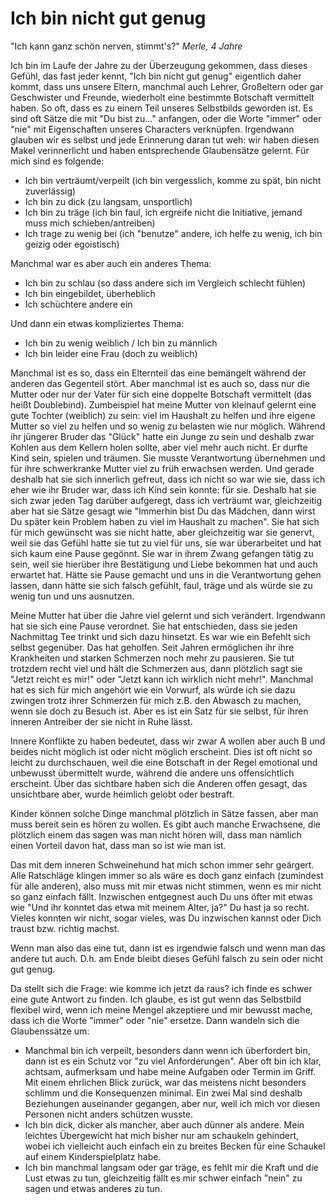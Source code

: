 # Ich bin nicht gut genug

"Ich kann ganz schön nerven, stimmt's?"
*Merle, 4 Jahre*

Ich bin im Laufe der Jahre zu der Überzeugung gekommen, dass dieses Gefühl, das fast jeder kennt, "Ich bin nicht gut genug" eigentlich daher kommt, dass uns unsere Eltern, manchmal auch Lehrer, Großeltern oder gar Geschwister und Freunde, wiederholt eine bestimmte Botschaft vermittelt haben. So oft, dass es zu einem Teil unseres Selbstbilds geworden ist. Es sind oft Sätze die mit "Du bist zu..." anfangen, oder die Worte "immer" oder "nie" mit Eigenschaften unseres Characters verknüpfen. Irgendwann glauben wir es selbst und jede Erinnerung daran tut weh: wir haben diesen Makel verinnerlicht und haben entsprechende Glaubensätze gelernt. Für mich sind es folgende:

- Ich bin verträumt/verpeilt (ich bin vergesslich, komme zu spät, bin nicht zuverlässig)
- Ich bin zu dick (zu langsam, unsportlich)
- Ich bin zu träge (ich bin faul, ich ergreife nicht die Initiative, jemand muss mich schieben/antreiben)
- Ich trage zu wenig bei (ich "benutze" andere, ich helfe zu wenig, ich bin geizig oder egoistisch)

Manchmal war es aber auch ein anderes Thema:

- Ich bin zu schlau (so dass andere sich im Vergleich schlecht fühlen)
- Ich bin eingebildet, überheblich
- Ich schüchtere andere ein

Und dann ein etwas kompliziertes Thema:

- Ich bin zu wenig weiblich / Ich bin zu männlich
- Ich bin leider eine Frau (doch zu weiblich)

Manchmal ist es so, dass ein Elternteil das eine bemängelt während der anderen das Gegenteil stört. Aber manchmal ist es auch so, dass nur die Mutter oder nur der Vater für sich eine doppelte Botschaft vermittelt (das heißt Doublebind). Zumbeispiel hat meine Mutter von kleinauf gelernt eine gute Tochter (weiblich) zu sein: viel im Haushalt zu helfen und ihre eigene Mutter so viel zu helfen und so wenig zu belasten wie nur möglich. Während ihr jüngerer Bruder das "Glück" hatte ein Junge zu sein und deshalb zwar Kohlen aus dem Kellern holen sollte, aber viel mehr auch nicht. Er durfte Kind sein, spielen und träumen. Sie musste Verantwortung übernehmen und für ihre schwerkranke Mutter viel zu früh erwachsen werden. Und gerade deshalb hat sie sich innerlich gefreut, dass ich nicht so war wie sie, dass ich eher wie ihr Bruder war, dass ich Kind sein konnte: für sie. Deshalb hat sie sich zwar jeden Tag darüber aufgeregt, dass ich verträumt war, gleichzeitig aber hat sie Sätze gesagt wie "Immerhin bist Du das Mädchen, dann wirst Du später kein Problem haben zu viel im Haushalt zu machen". Sie hat sich für mich gewünscht was sie nicht hatte, aber gleichzeitig war sie genervt, weil sie das Gefühl hatte sie tut zu viel für uns, sie war überarbeitet und hat sich kaum eine Pause gegönnt. Sie war in ihrem Zwang gefangen tätig zu sein, weil sie hierüber ihre Bestätigung und Liebe bekommen hat und auch erwartet hat. Hätte sie Pause gemacht und uns in die Verantwortung gehen lassen, dann hätte sie sich falsch gefühlt, faul, träge und als würde sie zu wenig tun und uns ausnutzen.

Meine Mutter hat über die Jahre viel gelernt und sich verändert. Irgendwann hat sie sich eine Pause verordnet. Sie hat entschieden, dass sie jeden Nachmittag Tee trinkt und sich dazu hinsetzt. Es war wie ein Befehlt sich selbst gegenüber. Das hat geholfen. Seit Jahren ermöglichen ihr ihre Krankheiten und starken Schmerzen noch mehr zu pausieren. Sie tut trotzdem recht viel und hält die Schmerzen aus, dann plötzlich sagt sie "Jetzt reicht es mir!" oder "Jetzt kann ich wirklich nicht mehr!". Manchmal hat es sich für mich angehört wie ein Vorwurf, als würde ich sie dazu zwingen trotz ihrer Schmerzen für mich z.B. den Abwasch zu machen, wenn sie doch zu Besuch ist. Aber es ist ein Satz für sie selbst, für ihren inneren Antreiber der sie nicht in Ruhe lässt.

Innere Konflikte zu haben bedeutet, dass wir zwar A wollen aber auch B und beides nicht möglich ist oder nicht möglich erscheint. Dies ist oft nicht so leicht zu durchschauen, weil die eine Botschaft in der Regel emotional und unbewusst übermittelt wurde, während die andere uns offensichtlich erscheint. Über das sichtbare haben sich die Anderen offen gesagt, das unsichtbare aber, wurde heimlich gelobt oder bestraft.

Kinder können solche Dinge manchmal plötzlich in Sätze fassen, aber man muss bereit sein es hören zu wollen. Es gibt auch manche Erwachsene, die plötzlich einem das sagen was man nicht hören will, dass man nämlich einen Vorteil davon hat, dass man so ist wie man ist.

Das mit dem inneren Schweinehund hat mich schon immer sehr geärgert. Alle Ratschläge klingen immer so als wäre es doch ganz einfach (zumindest für alle anderen), also muss mit mir etwas nicht stimmen, wenn es mir nicht so ganz einfach fällt. Inzwischen entgegnest auch Du uns öfter mit etwas wie "Und ihr konntet das etwa mit meinem Alter, ja?" Du hast ja so recht. Vieles konnten wir nicht, sogar vieles, was Du inzwischen kannst oder Dich traust bzw. richtig machst.

Wenn man also das eine tut, dann ist es irgendwie falsch und wenn man das andere tut auch. D.h. am Ende bleibt dieses Gefühl falsch zu sein oder nicht gut genug.

Da stellt sich die Frage: wie komme ich jetzt da raus? ich finde es schwer eine gute Antwort zu finden. Ich glaube, es ist gut wenn das Selbstbild flexibel wird, wenn ich meine Mengel akzeptiere und mir bewusst mache, dass ich die Worte "immer" oder "nie" ersetze. Dann wandeln sich die Glaubenssätze um:

* Manchmal bin ich verpeilt, besonders dann wenn ich überfordert bin, dann ist es ein Schutz vor "zu viel Anforderungen". Aber oft bin ich klar, achtsam, aufmerksam und habe meine Aufgaben oder Termin im Griff. Mit einem ehrlichen Blick zurück, war das meistens nicht besonders schlimm und die Konsequenzen minimal. Ein zwei Mal sind deshalb Beziehungen auseinander gegangen, aber nur, weil ich mich vor diesen Personen nicht anders schützen wusste.
* Ich bin dick, dicker als mancher, aber auch dünner als andere. Mein leichtes Übergewicht hat mich bisher nur am schaukeln gehindert, wobei ich vielleicht auch einfach ein zu breites Becken für eine Schaukel auf einem Kinderspielplatz habe.
* Ich bin manchmal langsam oder gar träge, es fehlt mir die Kraft und die Lust etwas zu tun, gleichzeitig fällt es mir schwer einfach "nein" zu sagen und etwas anderes zu tun. 
